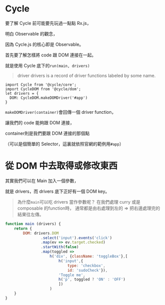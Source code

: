 # Cycle

要了解 Cycle 前可能要先玩過一點點 Rx.js，

明白 Observable 的觀念，

因為 Cycle.js 的核心即是 Observable。

首先要了解怎樣將 code 跟 DOM 連接在一起。

就是使用 Cycle 底下的`run(main, drivers)`

> driver
> drivers is a record of driver functions labeled by some name.

```
import Cycle from '@cycle/core';
import CycleDOM from '@cycle/dom';
let drivers = {
  DOM: CycleDOM.makeDOMDriver('#app')
}
```


`makeDOMDriver(container)`會回傳一個 driver function，

讓我們的 code 能夠跟 DOM 連接，

container則是我們要跟 DOM 連接的那個點

（可以是個簡單的 Selector，這裏就依照官網的範例用`#app`）


# 從 DOM 中去取得或修改東西

其實我們可以在 Main 加入一個參數，

就是 drivers，而 drivers 底下正好有一個 DOM key。

> 為什麼`main`可以吃 drivers 當作參數呢？
> 在我們處理 curry 或是 composable 的function時，
> 通常都是由右處理到左的 => 把右邊處理完的結果往左傳。


```js
function main (drivers) {
    return {
        DOM: drivers.DOM
                .select('input').events('click')
                .map(ev => ev.target.checked)
                .startWith(false)
                .map(toggled =>
                    h('div', {className: 'toggleBox'},[
                        h('input',{
                            type: 'checkbox', 
                            id: 'sudoCheck'}), 
                        'Toggle me',
                        h('p', toggled ? 'ON' : 'OFF')
                        ])
                    )
    }
}
```